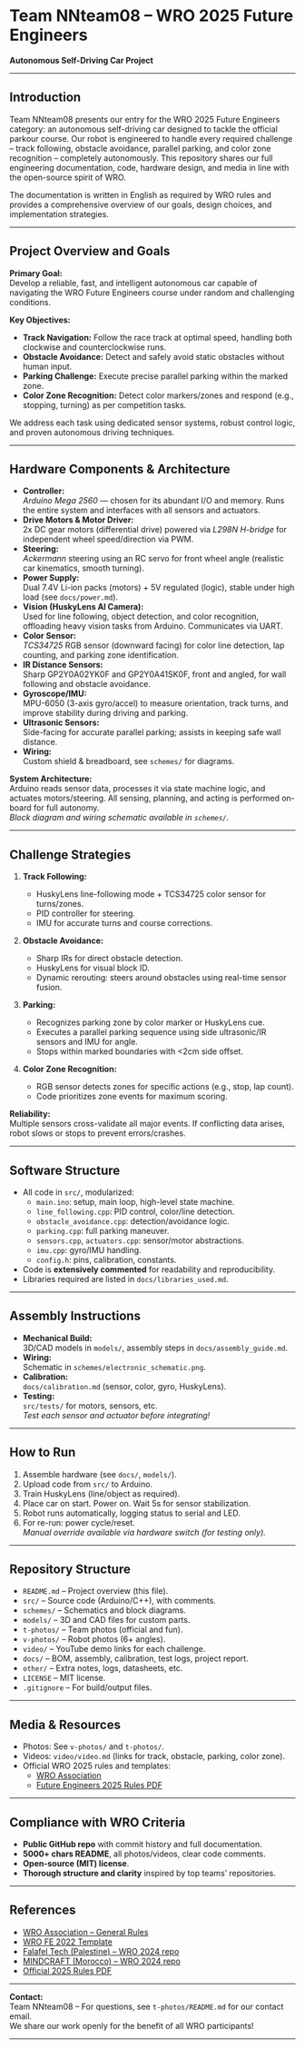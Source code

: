 # Team NNteam08 – WRO 2025 Future Engineers  
**Autonomous Self-Driving Car Project**

---

## Introduction

Team NNteam08 presents our entry for the WRO 2025 Future Engineers category: an autonomous self-driving car designed to tackle the official parkour course. Our robot is engineered to handle every required challenge – track following, obstacle avoidance, parallel parking, and color zone recognition – completely autonomously. This repository shares our full engineering documentation, code, hardware design, and media in line with the open-source spirit of WRO.

The documentation is written in English as required by WRO rules and provides a comprehensive overview of our goals, design choices, and implementation strategies.

---

## Project Overview and Goals

**Primary Goal:**  
Develop a reliable, fast, and intelligent autonomous car capable of navigating the WRO Future Engineers course under random and challenging conditions.

**Key Objectives:**  
- **Track Navigation:** Follow the race track at optimal speed, handling both clockwise and counterclockwise runs.
- **Obstacle Avoidance:** Detect and safely avoid static obstacles without human input.
- **Parking Challenge:** Execute precise parallel parking within the marked zone.
- **Color Zone Recognition:** Detect color markers/zones and respond (e.g., stopping, turning) as per competition tasks.

We address each task using dedicated sensor systems, robust control logic, and proven autonomous driving techniques.

---

## Hardware Components & Architecture

- **Controller:**  
  *Arduino Mega 2560* — chosen for its abundant I/O and memory. Runs the entire system and interfaces with all sensors and actuators.
- **Drive Motors & Motor Driver:**  
  2x DC gear motors (differential drive) powered via *L298N H-bridge* for independent wheel speed/direction via PWM.
- **Steering:**  
  *Ackermann* steering using an RC servo for front wheel angle (realistic car kinematics, smooth turning).
- **Power Supply:**  
  Dual 7.4V Li-ion packs (motors) + 5V regulated (logic), stable under high load (see `docs/power.md`).
- **Vision (HuskyLens AI Camera):**  
  Used for line following, object detection, and color recognition, offloading heavy vision tasks from Arduino. Communicates via UART.
- **Color Sensor:**  
  *TCS34725* RGB sensor (downward facing) for color line detection, lap counting, and parking zone identification.
- **IR Distance Sensors:**  
  Sharp GP2Y0A02YK0F and GP2Y0A41SK0F, front and angled, for wall following and obstacle avoidance.
- **Gyroscope/IMU:**  
  MPU-6050 (3-axis gyro/accel) to measure orientation, track turns, and improve stability during driving and parking.
- **Ultrasonic Sensors:**  
  Side-facing for accurate parallel parking; assists in keeping safe wall distance.
- **Wiring:**  
  Custom shield & breadboard, see `schemes/` for diagrams.

**System Architecture:**  
Arduino reads sensor data, processes it via state machine logic, and actuates motors/steering. All sensing, planning, and acting is performed on-board for full autonomy.  
_Block diagram and wiring schematic available in `schemes/`._

---

## Challenge Strategies

1. **Track Following:**  
   - HuskyLens line-following mode + TCS34725 color sensor for turns/zones.
   - PID controller for steering.
   - IMU for accurate turns and course corrections.

2. **Obstacle Avoidance:**  
   - Sharp IRs for direct obstacle detection.
   - HuskyLens for visual block ID.
   - Dynamic rerouting: steers around obstacles using real-time sensor fusion.

3. **Parking:**  
   - Recognizes parking zone by color marker or HuskyLens cue.
   - Executes a parallel parking sequence using side ultrasonic/IR sensors and IMU for angle.
   - Stops within marked boundaries with <2cm side offset.

4. **Color Zone Recognition:**  
   - RGB sensor detects zones for specific actions (e.g., stop, lap count).
   - Code prioritizes zone events for maximum scoring.

**Reliability:**  
Multiple sensors cross-validate all major events. If conflicting data arises, robot slows or stops to prevent errors/crashes.

---

## Software Structure

- All code in `src/`, modularized:
    - `main.ino`: setup, main loop, high-level state machine.
    - `line_following.cpp`: PID control, color/line detection.
    - `obstacle_avoidance.cpp`: detection/avoidance logic.
    - `parking.cpp`: full parking maneuver.
    - `sensors.cpp`, `actuators.cpp`: sensor/motor abstractions.
    - `imu.cpp`: gyro/IMU handling.
    - `config.h`: pins, calibration, constants.
- Code is **extensively commented** for readability and reproducibility.
- Libraries required are listed in `docs/libraries_used.md`.

---

## Assembly Instructions

- **Mechanical Build:**  
  3D/CAD models in `models/`, assembly steps in `docs/assembly_guide.md`.
- **Wiring:**  
  Schematic in `schemes/electronic_schematic.png`.
- **Calibration:**  
  `docs/calibration.md` (sensor, color, gyro, HuskyLens).
- **Testing:**  
  `src/tests/` for motors, sensors, etc.  
  *Test each sensor and actuator before integrating!*

---

## How to Run

1. Assemble hardware (see `docs/`, `models/`).
2. Upload code from `src/` to Arduino.
3. Train HuskyLens (line/object as required).
4. Place car on start. Power on. Wait 5s for sensor stabilization.
5. Robot runs automatically, logging status to serial and LED.
6. For re-run: power cycle/reset.  
   *Manual override available via hardware switch (for testing only).*

---

## Repository Structure

- `README.md` – Project overview (this file).
- `src/` – Source code (Arduino/C++), with comments.
- `schemes/` – Schematics and block diagrams.
- `models/` – 3D and CAD files for custom parts.
- `t-photos/` – Team photos (official and fun).
- `v-photos/` – Robot photos (6+ angles).
- `video/` – YouTube demo links for each challenge.
- `docs/` – BOM, assembly, calibration, test logs, project report.
- `other/` – Extra notes, logs, datasheets, etc.
- `LICENSE` – MIT license.
- `.gitignore` – For build/output files.

---

## Media & Resources

- Photos: See `v-photos/` and `t-photos/`.
- Videos: `video/video.md` (links for track, obstacle, parking, color zone).
- Official WRO 2025 rules and templates:  
  - [WRO Association](https://wro-association.org/)
  - [Future Engineers 2025 Rules PDF](https://robotics.nis.edu.kz/wp-content/uploads/2025/03/WRO-2025-Future-Engineers.pdf)

---

## Compliance with WRO Criteria

- **Public GitHub repo** with commit history and full documentation.
- **5000+ chars README**, all photos/videos, clear code comments.
- **Open-source (MIT) license**.
- **Thorough structure and clarity** inspired by top teams’ repositories.

---

## References

- [WRO Association – General Rules](https://wro-association.org/)
- [WRO FE 2022 Template](https://github.com/WRO-FutureEngineers/fe-template)
- [Falafel Tech (Palestine) – WRO 2024 repo](https://github.com/FalafelTech/wro2024)
- [MINDCRAFT (Morocco) – WRO 2024 repo](https://github.com/wro2024-mindcraft)
- [Official 2025 Rules PDF](https://robotics.nis.edu.kz/wp-content/uploads/2025/03/WRO-2025-Future-Engineers.pdf)

---

**Contact:**  
Team NNteam08 – For questions, see `t-photos/README.md` for our contact email.  
We share our work openly for the benefit of all WRO participants!

---

